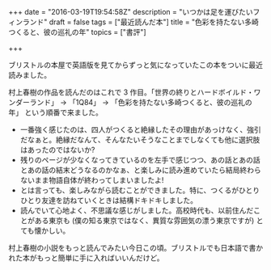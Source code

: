 +++
date = "2016-03-19T19:54:58Z"
description = "いつかは足を運びたいフィンランド"
draft = false
tags = ["最近読んだ本"]
title = "色彩を持たない多崎つくると、彼の巡礼の年"
topics = ["書評"]

+++

ブリストルの本屋で英語版を見てからずっと気になっていたこの本をついに最近読みました。

村上春樹の作品を読んだのはこれで 3 作目。「世界の終りとハードボイルド・ワンダーランド」 &rarr; 「1Q84」 &rarr; 「色彩を持たない多崎つくると、彼の巡礼の年」 という順番で来ました。

<!--more-->

- 一番強く感じたのは、四人がつくると絶縁したその理由があっけなく、強引だなぁと。絶縁だなんて、そんなたいそうなことまでしなくても他に選択肢はあったのではないか?
- 残りのページが少なくなってきているのを左手で感じつつ、あの話とあの話とあの話の結末どうなるのかなぁ、と楽しみに読み進めていたら結局終わらないまま物語自体が終わってしまいましたよ!
- とは言っても、楽しみながら読むことができました。特に、つくるがひとりひとり友達を訪ねていくときは結構ドキドキしました。
- 読んでいて心地よく、不思議な感じがしました。高校時代も、以前住んだことがある東京も (僕の知る東京ではなく、異質な雰囲気の漂う東京ですが) とても懐かしい。

村上春樹の小説をもっと読んでみたい今日この頃。ブリストルでも日本語で書かれた本がもっと簡単に手に入ればいいんだけど。
